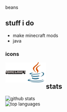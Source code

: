 beans  
## stuff i do  
* make minecraft mods  
* java  
### icons  
<img align="left" alt="minecraft image" width="64px" src="https://raw.githubusercontent.com/github/explore/80688e429a7d4ef2fca1e82350fe8e3517d3494d/topics/minecraft/minecraft.png" />  
<img align="left" alt="java image" width="64px" src="https://raw.githubusercontent.com/github/explore/80688e429a7d4ef2fca1e82350fe8e3517d3494d/topics/java/java.png" />  

<br />  

<br />  

## stats  
[<img align="left" alt="github stats" src="https://github-readme-stats.vercel.app/api?username=xf8b&count_private=true" />][github-readme-stats]  
[<img align="left" alt="top languages" src="https://github-readme-stats.vercel.app/api/top-langs/?username=xf8b&layout=compact" />][github-readme-stats]  

[github-readme-stats]: https://github.com/anuraghazra/github-readme-stats
